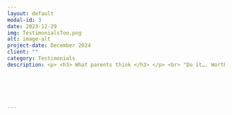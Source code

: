 ```yaml
---
layout: default
modal-id: 3
date: 2023-12-29
img: TestimonialsToo.png
alt: image-alt
project-date: December 2024
client: ""
category: Testimonials
description: <p> <h3> What parents think </h3> </p> <br> "Do it…. Worth every penny"</p> <br> Jon <br> July 2023. <br> <br> <p> "Rachel is friendly and approachable, great communication and honest feedback, putting parents and their children at ease, at what can be a stressful time. Also has a good understanding that working with teenagers isn’t always easy, but remains calm and considerate of their individual needs, allowing them to talk honestly about their studies. If you are looking for a tutor, get in touch with Rachel, she will have a positive impact on your child." <br> Hayley <br> Sept 2023 <br> <br> <p> "Would wholeheartedly recommend your tutoring to anyone, and I’ll be engaging your services again for my son provided he does ok in his GCSE’s!"</p> <br> Nicky <br> Sept 2023 <br> <br> <p> "Go for it! If you just need that bit of extra support and honing of techniques, Rachel can work with you child to give them the confidence to go into that exam in a positive frame of mind. She’s flexible and can work on what you need." </p> <br> Becky <br> Aug 2023 <br> <br> <p> "I would highly recommend your tutoring to another parent as you take the time, patience and go that extra mile and you really do care about the progression of your pupil.” </p>  <br> Claire <br> Sept 2023 <br> <br> <p> <h3>And what do the students think:</h3> </p> <br> <p> <br> <p> "How did you find our tutoring sessions?” </p> <br>  <p> "Helpful, friendly, confidence giving and very supportive." </p>  <br> Katie <br> Sept 2023 <br> <br> <p> "What helped to improve your maths the most?”</p> <br> <p> "Focussing on my weakest areas with plenty of practice and working on identifying what the question wants." </p>  <br> Meg <br> July 2023 <br> <br> <p> "What would you say to another student thinking of coming to me for tutoring?” </p> <br>  <p> "Do it, she’s brilliant”</p>  <br> Evie <br> July 2023 <br> <br> <p> "If you need some extra help with your maths (even when tired from school) go to see Rachel, it does help”</p>  <br> Lewis <br> July 2023 <br> <br> <p> "Helps when you’re lacking in confidence, helped in finding ways of doing things that make them stick." </p>  <br> Abi <br> Aug 2023 <br>






---
```

